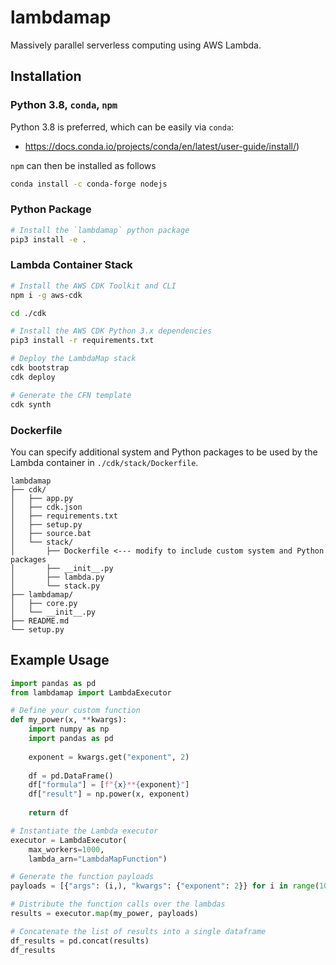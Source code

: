 # lambdamap

Massively parallel serverless computing using AWS Lambda.

## Installation

### Python 3.8, `conda`, `npm`

Python 3.8 is preferred, which can be easily via `conda`:
- https://docs.conda.io/projects/conda/en/latest/user-guide/install/)

`npm` can then be installed as follows
```bash
conda install -c conda-forge nodejs
```

### Python Package

```bash
# Install the `lambdamap` python package
pip3 install -e .
```

### Lambda Container Stack

```bash
# Install the AWS CDK Toolkit and CLI
npm i -g aws-cdk

cd ./cdk

# Install the AWS CDK Python 3.x dependencies
pip3 install -r requirements.txt

# Deploy the LambdaMap stack
cdk bootstrap
cdk deploy

# Generate the CFN template
cdk synth
```

### Dockerfile

You can specify additional system and Python packages to be used by the Lambda container in `./cdk/stack/Dockerfile`.
```
lambdamap
├── cdk/
│   ├── app.py
│   ├── cdk.json
│   ├── requirements.txt
│   ├── setup.py
│   ├── source.bat
│   └── stack/
│       ├── Dockerfile <--- modify to include custom system and Python packages
│       ├── __init__.py
│       ├── lambda.py
│       └── stack.py
├── lambdamap/
│   ├── core.py
│   └── __init__.py
├── README.md
└── setup.py
```

## Example Usage

```python
import pandas as pd
from lambdamap import LambdaExecutor

# Define your custom function
def my_power(x, **kwargs):
    import numpy as np
    import pandas as pd
    
    exponent = kwargs.get("exponent", 2)
    
    df = pd.DataFrame()
    df["formula"] = [f"{x}**{exponent}"]
    df["result"] = np.power(x, exponent)
    
    return df

# Instantiate the Lambda executor
executor = LambdaExecutor(
    max_workers=1000,
    lambda_arn="LambdaMapFunction")

# Generate the function payloads
payloads = [{"args": (i,), "kwargs": {"exponent": 2}} for i in range(1000)]

# Distribute the function calls over the lambdas
results = executor.map(my_power, payloads)

# Concatenate the list of results into a single dataframe
df_results = pd.concat(results)
df_results
```
